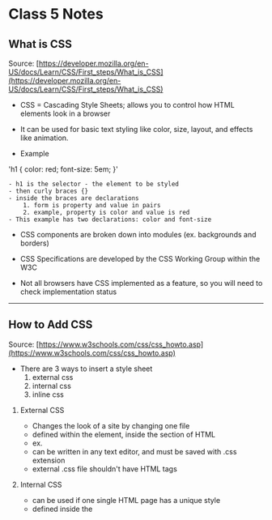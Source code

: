 
# Class 5 Notes #

## What is CSS ##

Source: [https://developer.mozilla.org/en-US/docs/Learn/CSS/First_steps/What_is_CSS](https://developer.mozilla.org/en-US/docs/Learn/CSS/First_steps/What_is_CSS)

* CSS = Cascading Style Sheets; allows you to control how HTML elements look in a browser

* It can be used for basic text styling like color, size, layout, and effects like animation.

* Example

'h1 {
    color: red;
    font-size: 5em;
}'

    - h1 is the selector - the element to be styled
    - then curly braces {}
    - inside the braces are declarations 
        1. form is property and value in pairs
        2. example, property is color and value is red
    - This example has two declarations: color and font-size

* CSS components are broken down into modules (ex. backgrounds and borders)

* CSS Specifications are developed by the CSS Working Group within the W3C

* Not all browsers have CSS implemented as a feature, so you will need to check implementation status

-----------------------------------------
## How to Add CSS ##

Source: [https://www.w3schools.com/css/css_howto.asp](https://www.w3schools.com/css/css_howto.asp)

* There are 3 ways to insert a style sheet
    1. external css
    2. internal css
    3. inline css

1. External CSS
    * Changes the look of a site by changing one file
    * defined within the <link> element, inside the <head> section of HTML
    * ex. <link rel="stylesheet" href="mystyle.css">
    * can be written in any text editor, and must be saved with .css extension
    * external .css file shouldn't have HTML tags

2. Internal CSS
    * can be used if one single HTML page has a unique style
    * defined inside the <style> element, inside the head section

3. Inline CSS
    * used to apply a unique style for a single element
    * add the style attribute to the relevant element; style attribute can contain any CSS property

* Multiple Style Sheets: if some properties have been defined for the same selctor/element in different style sheets, the value from the last read style sheet will be used.

* Cascading Order: with more than one style specified for an HTML element, the following rules will apply:
    1. Inline style - inside HTML element
    2. External and internal style sheets (in the head section)
    3. Browser default

----------------------------------
## CSS Color

Source: [https://www.w3schools.com/cssref/pr_text_color.php](https://www.w3schools.com/cssref/pr_text_color.php)

* Examples:

body {
    color: red;
}

h1 {
    color: #00ff00;
}

p.ex {
    color: rgb (0,0,255);
}

* The **color** property specifies the color of text

* **Syntax**:
color:  '*color*|initial|inherit;'

* Property Values:
- Color = specifies the text color
- Initial - sets this property to its default value
- Inherit - inherits this property from its parent element.


---------------------------------

## Reference Sheets ##

- [https://developer.mozilla.org/en-US/docs/Web/CSS/Reference](https://developer.mozilla.org/en-US/docs/Web/CSS/Reference)

- [https://meyerweb.com/eric/tools/css/reset/](https://meyerweb.com/eric/tools/css/reset/)


### Things I want To Know More About ##

Nothing at this time. 

URL: [https://s-glass.github.io/reading-notes/102/class5notes](https://s-glass.github.io/reading-notes/102/class5notes)